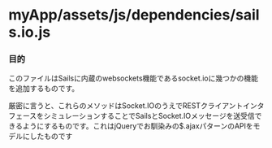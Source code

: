 # myApp/assets/js/dependencies/sails.io.js
### 目的

このファイルはSailsに内蔵のwebsockets機能であるsocket.ioに幾つかの機能を追加するものです。

厳密に言うと、これらのメソッドはSocket.IOのうえでRESTクライアントインタフェースをシミュレーションすることでSailsとSocket.IOメッセージを送受信できるようにするものです。これはjQueryでお馴染みの$.ajaxパターンのAPIをモデルにしたものです


<docmeta name="uniqueID" value="sailsiojs779166">
<docmeta name="displayName" value="sails.io.js">

